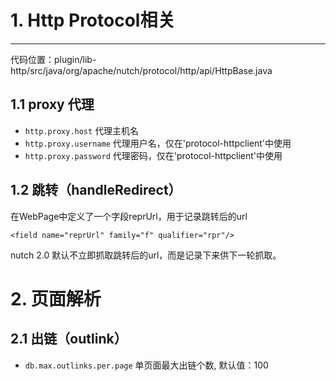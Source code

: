 # 1. Http Protocol相关
---------------------
代码位置：plugin/lib-http/src/java/org/apache/nutch/protocol/http/api/HttpBase.java

## 1.1 proxy 代理
* `http.proxy.host` 代理主机名
* `http.proxy.username` 代理用户名，仅在'protocol-httpclient'中使用
* `http.proxy.password` 代理密码，仅在'protocol-httpclient'中使用

## 1.2 跳转（handleRedirect）

在WebPage中定义了一个字段reprUrl，用于记录跳转后的url

    <field name="reprUrl" family="f" qualifier="rpr"/>

nutch 2.0 默认不立即抓取跳转后的url，而是记录下来供下一轮抓取。

# 2. 页面解析
## 2.1 出链（outlink）
* `db.max.outlinks.per.page` 单页面最大出链个数, 默认值：100
